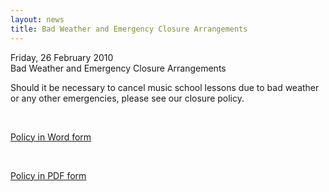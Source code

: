 ```yaml
---
layout: news
title: Bad Weather and Emergency Closure Arrangements
---
```


<div class="news-item-created">Friday, 26 February 2010</div>
<div class="news-item-title">Bad Weather and Emergency Closure Arrangements </div>
<div class="news-item-content"><p>Should it be necessary to&nbsp;cancel music&nbsp;school&nbsp;lessons due&nbsp;to bad weather or any other emergencies, please see our closure policy.</p>
<p>&nbsp;</p>
<p><a href="{{ '/files/srms/Bad Weather and Emergency Closure Arrangements Word version.doc' | prepend: site.github.url }}">Policy&nbsp;in Word form</a></p>
<p>&nbsp;</p>
<p><a href="{{ '/files/srms/Bad Weather and Emergency Closure Arrangements pdf version.pdf' | prepend: site.github.url }}">Policy&nbsp;in PDF form</a></p></div>